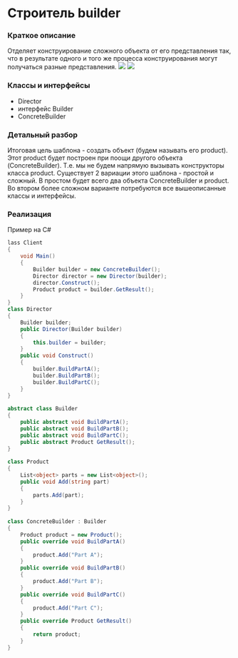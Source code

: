 # Строитель builder
### Краткое описание
Отделяет конструирование сложного объекта от его представления так, что в результате одного и того же процесса конструирования могут получаться разные представления.
![](https://habrastorage.org/r/w1560/getpro/habr/post_images/16b/2fe/a7f/16b2fea7f7f4dcd14fe2ad0b0bb9bf84.jpg)
![](https://upload.wikimedia.org/wikipedia/ru/2/28/Builder.gif)
### Классы и интерфейсы
- Director
- интерфейс Builder
- ConcreteBuilder
### Детальный разбор
Итоговая цель шаблона - создать объект (будем называть его product). Этот product будет построен при поощи другого
объекта (ConcreteBuilder). Т.е. мы не будем напрямую вызывать конструкторы класса product.
Существует 2 вариации этого шаблона - простой и сложный. В простом будет всего два объекта ConcreteBuilder и product. Во втором более сложном варианте потребуются все вышеописанные классы и интерфейсы.

### Реализация
Пример на C#
``` cs
lass Client
{
    void Main()
    {
        Builder builder = new ConcreteBuilder();
        Director director = new Director(builder);
        director.Construct();
        Product product = builder.GetResult();
    }
}
class Director
{
    Builder builder;
    public Director(Builder builder)
    {
        this.builder = builder;
    }
    public void Construct()
    {
        builder.BuildPartA();
        builder.BuildPartB();
        builder.BuildPartC();
    }
}
 
abstract class Builder
{
    public abstract void BuildPartA();
    public abstract void BuildPartB();
    public abstract void BuildPartC();
    public abstract Product GetResult();
}
 
class Product
{
    List<object> parts = new List<object>();
    public void Add(string part)
    {
        parts.Add(part);
    }
}
 
class ConcreteBuilder : Builder
{
    Product product = new Product();
    public override void BuildPartA()
    {
        product.Add("Part A");
    }
    public override void BuildPartB()
    {
        product.Add("Part B");
    }
    public override void BuildPartC()
    {
        product.Add("Part C");
    }
    public override Product GetResult()
    {
        return product;
    }
}
```


